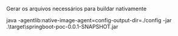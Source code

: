 Gerar os arquivos necessários para buildar nativamente

java -agentlib:native-image-agent=config-output-dir=./config -jar .\target\springboot-poc-0.0.1-SNAPSHOT.jar